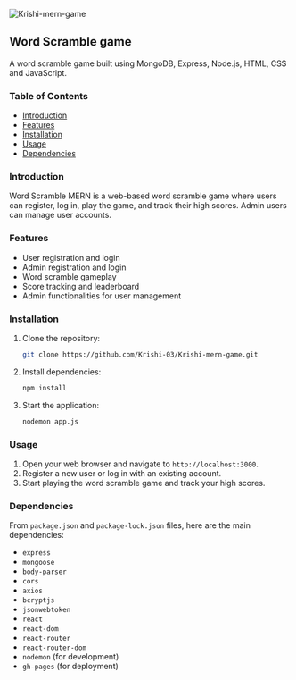 ![Krishi-mern-game](https://socialify.git.ci/Krishi-03/Krishi-mern-game/image?font=Inter&language=1&name=1&owner=1&pattern=Plus&stargazers=1&theme=Light)
## Word Scramble game

A word scramble game built using MongoDB, Express, Node.js, HTML, CSS and JavaScript.

### Table of Contents

- [Introduction](#introduction)
- [Features](#features)
- [Installation](#installation)
- [Usage](#usage)
- [Dependencies](#dependencies)

### Introduction

Word Scramble MERN is a web-based word scramble game where users can register, log in, play the game, and track their high scores. Admin users can manage user accounts.

### Features

- User registration and login
- Admin registration and login
- Word scramble gameplay
- Score tracking and leaderboard
- Admin functionalities for user management

### Installation

1. Clone the repository:
   ```bash
   git clone https://github.com/Krishi-03/Krishi-mern-game.git
   ```

2. Install dependencies:
   ```bash
   npm install
   ```

3. Start the application:
   ```bash
   nodemon app.js
   ```

### Usage

1. Open your web browser and navigate to `http://localhost:3000`.
2. Register a new user or log in with an existing account.
3. Start playing the word scramble game and track your high scores.

### Dependencies

From `package.json` and `package-lock.json` files, here are the main dependencies:

- `express`
- `mongoose`
- `body-parser`
- `cors`
- `axios`
- `bcryptjs`
- `jsonwebtoken`
- `react`
- `react-dom`
- `react-router`
- `react-router-dom`
- `nodemon` (for development)
- `gh-pages` (for deployment)
